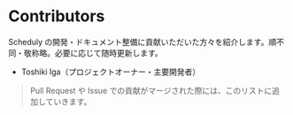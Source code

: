 # Contributors

Scheduly の開発・ドキュメント整備に貢献いただいた方々を紹介します。順不同・敬称略。必要に応じて随時更新します。

- Toshiki Iga（プロジェクトオーナー・主要開発者）

> Pull Request や Issue での貢献がマージされた際には、このリストに追加していきます。
